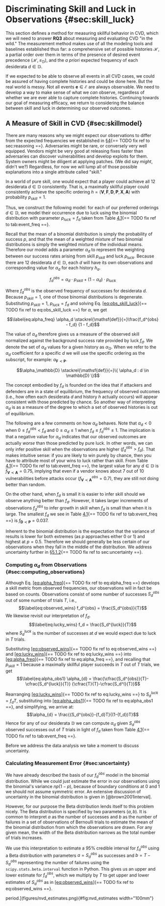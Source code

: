 # Discriminating Skill and Luck in Observations {#sec:skill_luck}

This section defines a method for measuring skillful behavior in
CVD, which we will
need to answer **RQ3** about measuring and evaluating
CVD "in the wild."
The measurement method makes use of all the modeling tools and baselines
established thus far: a comprehensive set of possible histories
$\mathcal{H}$, a partial order over them in terms of the presence of
desired event precedence $(\mathcal{H},\leq_{\mathbb{D}})$, and the *a
priori* expected frequency of each desiderata $d \in \mathbb{D}$.

If we expected to be able to observe all events in all
CVD cases, we could
be assured of having complete histories and could be done here. But the
real world is messy. Not all events $\mathbf{e} \in \mathcal{E}$ are
always observable. We need to develop a way to make sense of what we
*can* observe, regardless of whether we are ever able to capture
complete histories. Continuing towards our goal of measuring efficacy,
we return to considering the balance between skill and luck in
determining our observed outcomes.

## A Measure of Skill in CVD {#sec:skillmodel}

There are many reasons why we might expect our observations to differ
from the expected frequencies we established in
§[4](#sec:reasoning){== TODO fix ref to sec:reasoning ==}.
Adversaries might be rare, or conversely very well equipped. Vendors
might be very good at releasing fixes faster than adversaries can
discover vulnerabilities and develop exploits for them. System owners
might be diligent at applying patches. (We did say *might*, didn't we?)
Regardless, for now we will lump all of those possible explanations into
a single attribute called "skill."

In a world of pure skill, one would expect that a player could achieve
all 12 desiderata $d \in \mathbb{D}$ consistently. That is, a maximally
skillful player could consistently achieve the specific ordering
$h=(\mathbf{V},\mathbf{F},\mathbf{D},\mathbf{P},\mathbf{X},\mathbf{A})$
with probability $p_{skill} = 1$.

Thus, we construct the following model: for each of our preferred
orderings $d \in \mathbb{D}$, we model their occurrence due to luck
using the binomial distribution with parameter $p_{luck} = f_d$ taken
from Table [4.1](#tab:event_freq){== TODO fix ref to tab:event_freq ==}.

Recall that the mean of a binomial distribution is simply the
probability of success $p$, and that the mean of a weighted mixture of
two binomial distributions is simply the weighted mixture of the
individual means. Therefore our model adds a parameter $\alpha_d$ to
represent the weighting between our success rates arising from skill
$p_{skill}$ and luck $p_{luck}$. Because there are 12 desiderata
$d \in \mathbb{D}$, each $d$ will have its own observations and
corresponding value for $\alpha_d$ for each history $h_a$.

$$\label{eq:obs_skill_luck}
    f_d^{obs} = \alpha_d \cdot p_{skill} + (1 - \alpha_d) \cdot p_{luck}$$

Where $f_d^{obs}$ is the observed frequency of successes for desiderata
$d$. Because $p_{skill} = 1$, one of those binomial distributions is
degenerate. Substituting $p_{skill} = 1$, $p_{luck} = f_d$ and solving
Eq. [\[eq:obs_skill_luck\]](#eq:obs_skill_luck){== TODO fix ref to eq:obs_skill_luck ==} for $\alpha$, we get

$$\label{eq:alpha_freq}
    \alpha_d \stackrel{\mathsf{def}}{=}\frac{f_d^{obs} - f_d} {1 - f_d}$$

The value of $\alpha_d$ therefore gives us a measure of the observed
skill normalized against the background success rate provided by luck
$f_d$. We denote the set of $\alpha_d$ values for a given history as
$\alpha_\mathbb{D}$. When we refer to the $\alpha_d$ coefficient for a
specific $d$ we will use the specific ordering as the subscript, for
example: $\alpha_{\mathbf{F} \prec \mathbf{P}}$.

$$\alpha_\mathbb{D} \stackrel{\mathsf{def}}{=}\{ \alpha_d : d \in \mathbb{D} \}$$

The concept embodied by $f_d$ is founded on the idea that if attackers
and defenders are in a state of equilibrium, the frequency of observed
outcomes (i.e., how often each desiderata $d$ and history $h$ actually
occurs) will appear consistent with those predicted by chance. So
another way of interpreting $\alpha_d$ is as a measure of the degree to
which a set of observed histories is out of equilibrium.

The following are a few comments on how $\alpha_d$ behaves. Note that
$\alpha_d < 0$ when $0 \leq f_d^{obs} < f_d$ and
$0 \leq \alpha_d \leq 1$ when $f_d \leq f_d^{obs} \leq 1$. The
implication is that a negative value for $\alpha_d$ indicates that our
observed outcomes are actually *worse* than those predicted by pure
luck. In other words, we can only infer positive skill when the
observations are higher ($f_d^{obs} > f_d$). That makes intuitive sense:
if you are likely to win purely by chance, then you have to attribute
most of your wins to luck rather than skill. From Table
[4.1](#tab:event_freq){== TODO fix ref to tab:event_freq ==},
the largest value for any $d \in \mathbb{D}$ is
$f_{\mathbf{V} \prec \mathbf{A}}=0.75$, implying that even if a vendor
knows about 7 out of 10 vulnerabilities before attacks occur
($f_{\mathbf{V} \prec \mathbf{A}}^{obs} = 0.7$), they are still not
doing better than random.

On the other hand, when $f_d$ is small it is easier to infer skill
should we observe anything better than $f_d$. However, it takes larger
increments of observations $f_d^{obs}$ to infer growth in skill when
$f_d$ is small than when it is large. The smallest $f_d$ we see in Table
[4.1](#tab:event_freq){== TODO fix ref to tab:event_freq ==}
is $f_{\mathbf{D} \prec \mathbf{P}} = 0.037$.

Inherent to the binomial distribution is the expectation that the
variance of results is lower for both extremes (as $p$ approaches either
0 or 1) and highest at $p=0.5$. Therefore we should generally be less
certain of our observations when they fall in the middle of the
distribution. We address uncertainty further in
§[5.1.2](#sec:uncertainty){== TODO fix ref to sec:uncertainty ==}.

### Computing $\alpha_d$ from Observations {#sec:computing_observations}

Although Eq. [\[eq:alpha_freq\]](#eq:alpha_freq){== TODO fix ref to eq:alpha_freq ==} develops a skill metric from observed
frequencies, our observations will in fact be based on counts.
Observations consist of some number of successes $S_d^{obs}$ out of some
number of trials $T$, i.e., $$\label{eq:observed_wins}
    f_d^{obs} = \frac{S_d^{obs}}{T}$$ We likewise revisit our
interpretation of $f_d$. $$\label{eq:lucky_wins}
    f_d = \frac{S_d^{luck}}{T}$$ where $S_d^{luck}$ is the number of
successes at $d$ we would expect due to luck in $T$ trials.

Substituting
[\[eq:observed_wins\]](#eq:observed_wins){== TODO fix ref to eq:observed_wins ==} and
[\[eq:lucky_wins\]](#eq:lucky_wins){== TODO fix ref to eq:lucky_wins ==} into
[\[eq:alpha_freq\]](#eq:alpha_freq){== TODO fix ref to eq:alpha_freq ==}, and recalling that $p_{skill} = 1$ because a
maximally skillful player succeeds in $T$ out of $T$ trials, we get
$$\label{eq:alpha_obs1}
    \alpha_{d} = \frac{\cfrac{S_d^{obs}}{T}-\cfrac{S_d^{luck}}{T}}
    {\cfrac{T}{T}-\cfrac{S_d^l}{T}}$$

Rearranging [\[eq:lucky_wins\]](#eq:lucky_wins){== TODO fix ref to eq:lucky_wins ==} to $S_d^{luck} = {f_d}T$, substituting into
[\[eq:alpha_obs1\]](#eq:alpha_obs1){== TODO fix ref to eq:alpha_obs1 ==}, and simplifying, we arrive at:
$$\alpha_{d} = \frac{{S_d^{obs}}-{f_d}T}{(1-{f_d})T}$$ Hence for any of
our desiderata $\mathbb{D}$ we can compute $\alpha_d$ given $S_d^{obs}$
observed successes out of $T$ trials in light of $f_d$ taken from Table
[4.1](#tab:event_freq){== TODO fix ref to tab:event_freq ==}.

Before we address the data analysis we take a moment to discuss
uncertainty.

### Calculating Measurement Error {#sec:uncertainty}

We have already described the basis of our $f_d^{obs}$ model in the
binomial distribution. While we could just estimate the error in our
observations using the binomial's variance $np(1-p)$, because of
boundary conditions at 0 and 1 we should not assume symmetric error. An
extensive discussion of uncertainty in the binomial distribution is
given in [@brown2001interval].

However, for our purpose the Beta distribution lends itself to this
problem nicely. The Beta distribution is specified by two parameters
$(a,b)$. It is common to interpret $a$ as the number of successes and
$b$ as the number of failures in a set of observations of Bernoulli
trials to estimate the mean of the binomial distribution from which the
observations are drawn. For any given mean, the width of the Beta
distribution narrows as the total number of trials increases.

We use this interpretation to estimate a 95% credible interval for
$f_d^{obs}$ using a Beta distribution with parameters $a = S_d^{obs}$ as
successes and $b = T - S_d^{obs}$ representing the number of failures
using the `scipy.stats.beta.interval` function in Python. This gives us
an upper and lower estimate for $f_d^{obs}$, which we multiply by $T$ to
get upper and lower estimates of $S_d^{obs}$ as in
[\[eq:observed_wins\]](#eq:observed_wins){== TODO fix ref to eq:observed_wins ==}.

period.](figures/nvd_estimates.png){#fig:nvd_estimates width="100mm"}
